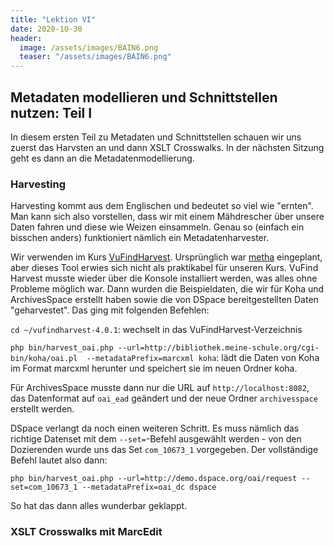 ```yaml
---
title: "Lektion VI"
date: 2020-10-30
header:
  image: /assets/images/BAIN6.png
  teaser: "/assets/images/BAIN6.png"
---
```

## Metadaten modellieren und Schnittstellen nutzen: Teil I
In diesem ersten Teil zu Metadaten und Schnittstellen schauen wir uns zuerst das Harvsten an und dann XSLT Crosswalks. In der nächsten Sitzung geht es dann an die Metadatenmodellierung. 

### Harvesting
Harvesting kommt aus dem Englischen und bedeutet so viel wie "ernten". Man kann sich also vorstellen, dass wir mit einem Mähdrescher über unsere Daten fahren und diese wie Weizen einsammeln. Genau so (einfach ein bisschen anders) funktioniert nämlich ein Metadatenharvester. 

Wir verwenden im Kurs [VuFindHarvest](https://github.com/vufind-org/vufindharvest). Ursprünglich war [metha](https://github.com/miku/metha) eingeplant, aber dieses Tool erwies sich nicht als praktikabel für unseren Kurs. VuFind Harvest musste wieder über die Konsole installiert werden, was alles ohne Probleme möglich war. Dann wurden die Beispieldaten, die wir für Koha und ArchivesSpace erstellt haben sowie die von DSpace bereitgestellten Daten "geharvestet". Das ging mit folgenden Befehlen: 

`cd ~/vufindharvest-4.0.1`: wechselt in das VuFindHarvest-Verzeichnis

`php bin/harvest_oai.php --url=http://bibliothek.meine-schule.org/cgi-bin/koha/oai.pl  --metadataPrefix=marcxml koha`: lädt die Daten von Koha im Format marcxml herunter und speichert sie im neuen Ordner koha. 

Für ArchivesSpace musste dann nur die URL auf `http://localhost:8082`, das Datenformat auf `oai_ead` geändert und der neue Ordner `archivesspace` erstellt werden. 

DSpace verlangt da noch einen weiteren Schritt. Es muss nämlich das richtige Datenset mit dem `--set=`-Befehl ausgewählt werden - von den Dozierenden wurde uns das Set `com_10673_1` vorgegeben. Der vollständige Befehl lautet also dann: 

`php bin/harvest_oai.php --url=http://demo.dspace.org/oai/request --set=com_10673_1 --metadataPrefix=oai_dc dspace`

So hat das dann alles wunderbar geklappt. 

### XSLT Crosswalks mit MarcEdit

